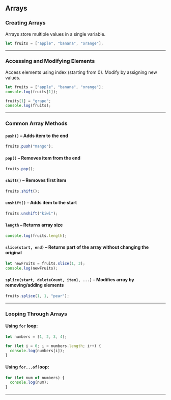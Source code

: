 ## Arrays

### Creating Arrays
Arrays store multiple values in a single variable.

```js
let fruits = ["apple", "banana", "orange"];
```

---

### Accessing and Modifying Elements
Access elements using index (starting from 0). Modify by assigning new values.

```js
let fruits = ["apple", "banana", "orange"];
console.log(fruits[1]);

fruits[1] = "grape";
console.log(fruits);
```

---

### Common Array Methods

#### `push()` – Adds item to the end
```js
fruits.push("mango");
```

#### `pop()` – Removes item from the end
```js
fruits.pop();
```

#### `shift()` – Removes first item
```js
fruits.shift();
```

#### `unshift()` – Adds item to the start
```js
fruits.unshift("kiwi");
```

#### `length` – Returns array size
```js
console.log(fruits.length);
```

#### `slice(start, end)` – Returns part of the array without changing the original
```js
let newFruits = fruits.slice(1, 3);
console.log(newFruits);
```

#### `splice(start, deleteCount, item1, ...)` – Modifies array by removing/adding elements
```js
fruits.splice(1, 1, "pear");
```

---

### Looping Through Arrays

#### Using `for` loop:
```js
let numbers = [1, 2, 3, 4];

for (let i = 0; i < numbers.length; i++) {
  console.log(numbers[i]);
}
```

#### Using `for...of` loop:
```js
for (let num of numbers) {
  console.log(num);
}
```

---